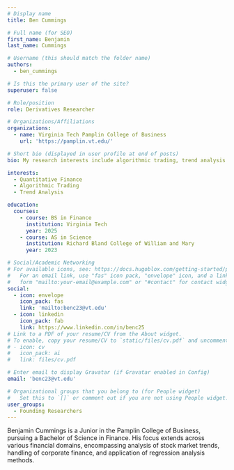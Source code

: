 ```yaml
---
# Display name
title: Ben Cummings

# Full name (for SEO)
first_name: Benjamin
last_name: Cummings

# Username (this should match the folder name)
authors:
  - ben_cummings

# Is this the primary user of the site?
superuser: false

# Role/position
role: Derivatives Researcher

# Organizations/Affiliations
organizations:
  - name: Virginia Tech Pamplin College of Business
    url: 'https://pamplin.vt.edu/'

# Short bio (displayed in user profile at end of posts)
bio: My research interests include algorithmic trading, trend analysis and everything regarding quantitative finance.

interests:
  - Quantitative Finance
  - Algorithmic Trading
  - Trend Analysis

education:
  courses:
    - course: BS in Finance
      institution: Virginia Tech
      year: 2025 
    - course: AS in Science
      institution: Richard Bland College of William and Mary
      year: 2023

# Social/Academic Networking
# For available icons, see: https://docs.hugoblox.com/getting-started/page-builder/#icons
#   For an email link, use "fas" icon pack, "envelope" icon, and a link in the
#   form "mailto:your-email@example.com" or "#contact" for contact widget.
social:
  - icon: envelope
    icon_pack: fas
    link: 'mailto:benc23@vt.edu'
  - icon: linkedin
    icon_pack: fab
    link: https://www.linkedin.com/in/benc25
# Link to a PDF of your resume/CV from the About widget.
# To enable, copy your resume/CV to `static/files/cv.pdf` and uncomment the lines below.
# - icon: cv
#   icon_pack: ai
#   link: files/cv.pdf

# Enter email to display Gravatar (if Gravatar enabled in Config)
email: 'benc23@vt.edu'

# Organizational groups that you belong to (for People widget)
#   Set this to `[]` or comment out if you are not using People widget.
user_groups:
  - Founding Researchers
---
```

Benjamin Cummings is a Junior in the Pamplin College of Business, pursuing a Bachelor of Science in Finance. His focus extends across various financial domains, encompassing analysis of stock market trends, handling of corporate finance, and  application of regression analysis methods. 

